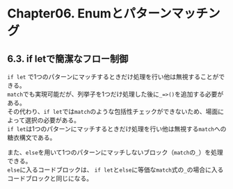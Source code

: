 # Chapter06. Enumとパターンマッチング
## 6.3. if letで簡潔なフロー制御
`if let` で1つのパターンにマッチするときだけ処理を行い他は無視することができる。  
`match`でも実現可能だが、列挙子を1つだけ処理した後に`_=>()`を追加する必要がある。  
その代わり、`if let`では`match`のような包括性チェックができないため、場面によって選択の必要がある。  
`if let`は1つのパターンにマッチするときだけ処理を行い他は無視する`match`への糖衣構文である。

また、`else`を用いて1つのパターンにマッチしないブロック（`match`の`_`）を処理できる。  
`else`に入るコードブロックは、 `if let`と`else`に等価な`match`式の`_`の場合に入るコードブロックと同じになる。